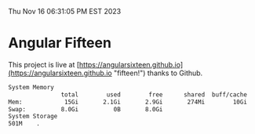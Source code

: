 Thu Nov 16 06:31:05 PM EST 2023

# Angular Fifteen


This project is live at [https://angularsixteen.github.io](https://angularsixteen.github.io "fifteen!") thanks to Github.

```bash
System Memory
               total        used        free      shared  buff/cache   available
Mem:            15Gi       2.1Gi       2.9Gi       274Mi        10Gi        13Gi
Swap:          8.0Gi          0B       8.0Gi
System Storage
501M	.
```
```bash
